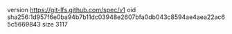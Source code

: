 version https://git-lfs.github.com/spec/v1
oid sha256:1d957f6e0ba94b7b11dc03948e2607bfa0db043c8594ae4aea22ac65c5669843
size 3117
